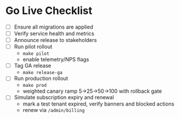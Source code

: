 # Go Live Checklist

- [ ] Ensure all migrations are applied
- [ ] Verify service health and metrics
- [ ] Announce release to stakeholders
- [ ] Run pilot rollout
    - `make pilot`
    - enable telemetry/NPS flags
- [ ] Tag GA release
    - `make release-ga`
- [ ] Run production rollout
    - `make prod`
    - weighted canary ramp 5→25→50→100 with rollback gate
- [ ] Simulate subscription expiry and renewal
    - mark a test tenant expired, verify banners and blocked actions
    - renew via `/admin/billing`
